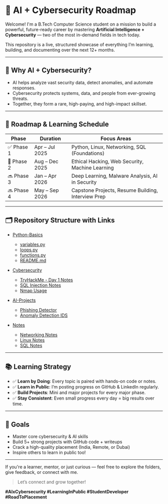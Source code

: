 
# 🚀 AI + Cybersecurity Roadmap

Welcome! I'm a B.Tech Computer Science student on a mission to build a powerful, future-ready career by mastering **Artificial Intelligence + Cybersecurity** — two of the most in-demand fields in tech today.

This repository is a live, structured showcase of everything I’m learning, building, and documenting over the next 12+ months.

---

## 🧠 Why AI + Cybersecurity?

- AI helps analyze vast security data, detect anomalies, and automate responses.
- Cybersecurity protects systems, data, and people from ever-growing threats.
- Together, they form a rare, high-paying, and high-impact skillset.

---

## 📆 Roadmap & Learning Schedule

| Phase | Duration         | Focus Areas                                          |
|-------|------------------|------------------------------------------------------|
| ✅ Phase 1 | Apr – Jul 2025   | Python, Linux, Networking, SQL (Foundations)        |
| 🔄 Phase 2 | Aug – Dec 2025   | Ethical Hacking, Web Security, Machine Learning     |
| 🔜 Phase 3 | Jan – Apr 2026   | Deep Learning, Malware Analysis, AI in Security     |
| 🔜 Phase 4 | May – Sep 2026   | Capstone Projects, Resume Building, Interview Prep  |

---

## 🗂️ Repository Structure with Links

- [Python-Basics](./Python-Basics/)
  - [variables.py](./Python-Basics/variables.py)
  - [loops.py](./Python-Basics/loops.py)
  - [functions.py](./Python-Basics/functions.py)
  - [README.md](./Python-Basics/README.md)

- [Cybersecurity](./Cybersecurity/)
  - [TryHackMe - Day 1 Notes](./Cybersecurity/TryHackMe-Journey/day1_notes.md)
  - [SQL Injection Notes](./Cybersecurity/Web-Security/sql_injection.md)
  - [Nmap Usage](./Cybersecurity/Tools/nmap_usage.md)

- [AI-Projects](./AI-Projects/)
  - [Phishing Detector](./AI-Projects/phishing_detector.ipynb)
  - [Anomaly Detection IDS](./AI-Projects/anomaly_ids_model.ipynb)

- [Notes](./Notes/)
  - [Networking Notes](./Notes/Networking/osi_model.md)
  - [Linux Notes](./Notes/Linux/linux_commands.md)
  - [SQL Notes](./Notes/SQL/sql_basics.md)

---

## 📚 Learning Strategy

- ✅ **Learn by Doing**: Every topic is paired with hands-on code or notes.
- ✅ **Learn in Public**: I’m posting progress on GitHub & LinkedIn regularly.
- ✅ **Build Projects**: Mini and major projects for every major phase.
- ✅ **Stay Consistent**: Even small progress every day = big results over time.

---

## 🎯 Goals

- Master core cybersecurity & AI skills
- Build 5+ strong projects with GitHub code + writeups
- Crack a high-quality placement (India, Remote, or Dubai)
- Inspire others to learn in public too!

---

If you're a learner, mentor, or just curious — feel free to explore the folders, give feedback, or connect with me.

> Let’s connect and grow together!

**#AIxCybersecurity #LearningInPublic #StudentDeveloper #RoadToPlacement**
